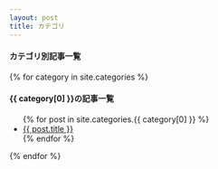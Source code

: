 ```yaml
---
layout: post
title: カテゴリ
---
```


<h4>カテゴリ別記事一覧</h4>
{% for category in  site.categories %}
  <h4>{{ category[0] }}の記事一覧</h4>
  <ul>
  {% for post in site.categories.{{ category[0] }} %}
    <li><a href="{{ post.url }}">{{ post.title }}</a></li>
  {% endfor %}
  </ul>
{% endfor %}

